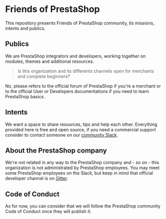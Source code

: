 # Friends of PrestaShop

This repository presents Friends of PrestaShop community, its missions, intents and publics.

## Publics

We are PrestaShop integrators and developers, working together on modules, themes and additional resources.

> Is this organization and its differents channels open for merchants and complete beginners?

No, please refers to the official forum of PrestaShop if you're a merchant or to the official User or Developers documentations if you need to learn PrestaShop basics.

## Intents

We want a space to share resources, tips and help each other.
Everything provided here is free and open source, if you need a commercial support consider to contact someone on our [community Slack](http://friends-of-presta.slack.com).

## About the PrestaShop company

We're not related in any way to the PrestaShop company and - so on - this organization is not administrated by PrestaShop employees.
You may meet some PrestaShop employees on the Slack, but keep in mind that official developer channel is on [Gitter](https://gitter.im/PrestaShop/General).

## Code of Conduct

As for now, you can consider that we will follow the PrestaShop community Code of Conduct once they will publish it. 
